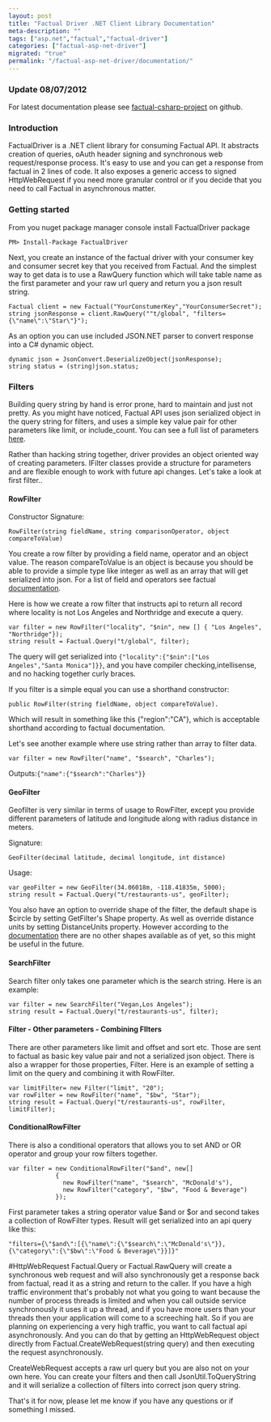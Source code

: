 ```yaml
---
layout: post
title: "Factual Driver .NET Client Library Documentation"
meta-description: ""
tags: ["asp.net","factual","factual-driver"]
categories: ["factual-asp-net-driver"]
migrated: "true"
permalink: "/factual-asp-net-driver/documentation/"
---
```

### Update 08/07/2012 
For latest documentation please see [factual-csharp-project][1] on github.

### Introduction
FactualDriver is a .NET client library for consuming Factual API. It abstracts creation of queries, oAuth header signing and synchronous web request/response process. It's easy to use and you can get a response from factual in 2 lines of code. It also exposes a generic access to signed HttpWebRequest if you need more granular control or if you decide that you need to call Factual in asynchronous matter. 

### Getting started
From you nuget package manager console install FactualDriver package

    PM> Install-Package FactualDriver

Next, you create an instance of the factual driver with your consumer key and consumer secret key that you received from Factual. And the simplest way to get data is to use a RawQuery function which will take table name as the first parameter and your raw url query and return you a json result string.

    Factual client = new Factual("YourConstumerKey","YourConsumerSecret");
    string jsonResponse = client.RawQuery(""t/global", "filters={\"name\":\"Star\"}");

As an option you can use included JSON.NET parser to convert response into a C# dynamic object.

    dynamic json = JsonConvert.DeserializeObject(jsonResponse);
    string status = (string)json.status;

### Filters

Building query string by hand is error prone, hard to maintain and just not pretty. As you might have noticed, Factual API uses json serialized object in the query string for filters, and uses a simple key value pair for other parameters like limit, or include_count. You can see a full list of parameters [here][2].

Rather than hacking string together, driver provides an object oriented way of creating parameters. IFilter classes provide a structure for parameters and are flexible enough to work with future api changes. Let's take a look at first filter..

#### RowFilter
Constructor Signature:

    RowFilter(string fieldName, string comparisonOperator, object compareToValue)

You create a row filter by providing a field name, operator and an object value. The reason compareToValue is an object is because you should be able to provide a simple type like integer as well as an array that will get serialized into json. For a list of field and operators see factual [documentation][3].  

Here is how we create a row filter that instructs api to return all record where locality is not Los Angeles and Northridge and execute a query.

    var filter = new RowFilter("locality", "$nin", new [] { "Los Angeles", "Northridge"});
    string result = Factual.Query("t/global", filter);

The query will get serialized into `{"locality":{"$nin":["Los Angeles","Santa Monica"]}}`, and you have compiler checking,intellisense, and no hacking together curly braces. 

If you filter is a simple equal you can use a shorthand constructor: 

    public RowFilter(string fieldName, object compareToValue). 

Which will result in something like this {"region":"CA"}, which is acceptable shorthand according to factual documentation.

Let's see another example where use string rather than array to filter data.

    var filter = new RowFilter("name", "$search", "Charles"); 
Outputs:`{"name":{"$search":"Charles"}}`

#### GeoFilter
Geofilter is very similar in terms of usage to RowFilter, except you provide different parameters of latitude and longitude along with radius distance in meters.

Signature:

    GeoFilter(decimal latitude, decimal longitude, int distance)

Usage:

    var geoFilter = new GeoFilter(34.06018m, -118.41835m, 5000);
    string result = Factual.Query("t/restaurants-us", geoFilter);

You also have an option to override shape of the filter, the default shape is $circle by setting GetFilter's Shape property. As well as override distance units by setting DistanceUnits property. However according to the [documentation][4] there are no other shapes available as of yet, so this might be useful in the future.

#### SearchFilter

Search filter only takes one parameter which is the search string. Here is an example:

    var filter = new SearchFilter("Vegan,Los Angeles");
    string result = Factual.Query("t/restaurants-us", filter);

#### Filter - Other parameters - Combining FIlters
There are other parameters like limit and offset and sort etc. Those are sent to factual as basic key value pair and not a serialized json object. There is also a wrapper for those properties, Filter. Here is an example of setting a limit on the query and combining it with RowFilter.

    var limitFilter= new Filter("limit", "20");
    var rowFilter = new RowFilter("name", "$bw", "Star");
    string result = Factual.Query("t/restaurants-us", rowFilter, limitFilter);


#### ConditionalRowFilter
There is also a conditional operators that allows you to set AND or OR operator and group your row filters together.

    var filter = new ConditionalRowFilter("$and", new[]
                 {
                   new RowFilter("name", "$search", "McDonald's"),
                   new RowFilter("category", "$bw", "Food & Beverage")
                 });

First parameter takes a string operator value $and or $or and second takes a collection of RowFilter types. Result will get serialized into an api query like this: 

    "filters={\"$and\":[{\"name\":{\"$search\":\"McDonald's\"}},{\"category\":{\"$bw\":\"Food & Beverage\"}}]}"

#HttpWebRequest
Factual.Query or Factual.RawQuery will create a synchronous web request and will also synchronously get a response back from factual, read it as a string and return to the caller. If you have a high traffic environment that's probably not what you going to want because the number of process threads is limited and when you call outside service synchronously it uses it up a thread, and if you have more users than your threads then your application will come to a screeching halt. So if you are planning on experiencing a very high traffic, you want to call factual api asynchronously. And you can do that by getting an HttpWebRequest object directly from Factual.CreateWebRequest(string query) and then executing the request asynchronously. 

CreateWebRequest accepts a raw url query but you are also not on your own here. You can create your filters and then call JsonUtil.ToQueryString and it will serialize a collection of filters into correct json query string. 

That's it for now, please let me know if you have any questions or if something I missed. 


  [1]: https://github.com/Factual/factual-csharp-driver
  [2]: http://developer.factual.com/display/docs/Core+API+-+Read#CoreAPI-Read-OptionalParameters
  [3]: http://developer.factual.com/display/docs/Core+API+-+Row+Filters
  [4]: http://developer.factual.com/display/docs/Core+API+-+Geo+Filters